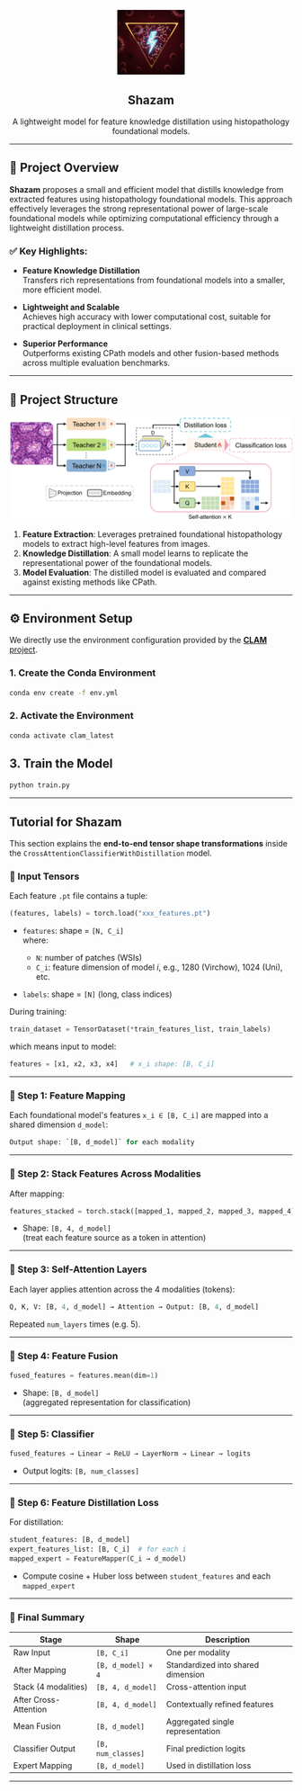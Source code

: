 
<p align="center">
  <img src="logo_Shazam.jpg" alt="Shazam Logo" width="120"/>
</p>

<h2 align="center">Shazam</h2>

<p align="center">
  A lightweight model for feature knowledge distillation using histopathology foundational models.
</p>

---

## 📌 Project Overview

**Shazam** proposes a small and efficient model that distills knowledge from extracted features using histopathology foundational models. This approach effectively leverages the strong representational power of large-scale foundational models while optimizing computational efficiency through a lightweight distillation process.

### ✅ Key Highlights:

- **Feature Knowledge Distillation**  
  Transfers rich representations from foundational models into a smaller, more efficient model.

- **Lightweight and Scalable**  
  Achieves high accuracy with lower computational cost, suitable for practical deployment in clinical settings.

- **Superior Performance**  
  Outperforms existing CPath models and other fusion-based methods across multiple evaluation benchmarks.

---

## 📂 Project Structure

![Project Structure](framework.png)

1. **Feature Extraction**: Leverages pretrained foundational histopathology models to extract high-level features from images.  
2. **Knowledge Distillation**: A small model learns to replicate the representational power of the foundational models.  
3. **Model Evaluation**: The distilled model is evaluated and compared against existing methods like CPath.

---




## ⚙️ Environment Setup

We directly use the environment configuration provided by the [**CLAM** project](https://github.com/mahmoodlab/CLAM).

### 1. Create the Conda Environment
```bash
conda env create -f env.yml
```

### 2. Activate the Environment
```bash
conda activate clam_latest
```





## 3. Train the Model
```bash
python train.py 
```


---

## Tutorial for Shazam

This section explains the **end-to-end tensor shape transformations** inside the `CrossAttentionClassifierWithDistillation` model.

### 🔢 Input Tensors

Each feature `.pt` file contains a tuple:
```python
(features, labels) = torch.load("xxx_features.pt")
```

- `features`: shape = `[N, C_i]`  
  where:
  - `N`: number of patches (WSIs)
  - `C_i`: feature dimension of model *i*, e.g., 1280 (Virchow), 1024 (Uni), etc.

- `labels`: shape = `[N]` (long, class indices)

During training:
```python
train_dataset = TensorDataset(*train_features_list, train_labels)
```
which means input to model:
```python
features = [x1, x2, x3, x4]   # x_i shape: [B, C_i]
```

---

### 🧠 Step 1: Feature Mapping

Each foundational model's features `x_i ∈ [B, C_i]` are mapped into a shared dimension `d_model`:

```python
Output shape: `[B, d_model]` for each modality
```
---

### 🧠 Step 2: Stack Features Across Modalities

After mapping:
```python
features_stacked = torch.stack([mapped_1, mapped_2, mapped_3, mapped_4], dim=1)
```

- Shape: `[B, 4, d_model]`  
  (treat each feature source as a token in attention)

---

### 🔁 Step 3: Self-Attention Layers

Each layer applies attention across the 4 modalities (tokens):

```python
Q, K, V: [B, 4, d_model] → Attention → Output: [B, 4, d_model]
```

Repeated `num_layers` times (e.g. 5).

---

### 🔄 Step 4: Feature Fusion

```python
fused_features = features.mean(dim=1)
```

- Shape: `[B, d_model]`  
  (aggregated representation for classification)

---

### 🎯 Step 5: Classifier

```python
fused_features → Linear → ReLU → LayerNorm → Linear → logits
```

- Output logits: `[B, num_classes]`

---

### 🧪 Step 6: Feature Distillation Loss

For distillation:
```python
student_features: [B, d_model]
expert_features_list: [B, C_i]  # for each i
mapped_expert = FeatureMapper(C_i → d_model)
```

- Compute cosine + Huber loss between `student_features` and each `mapped_expert`

---

### 🧾 Final Summary

| Stage                     | Shape                  | Description                                 |
|--------------------------|------------------------|---------------------------------------------|
| Raw Input                | `[B, C_i]`             | One per modality                            |
| After Mapping            | `[B, d_model] × 4`      | Standardized into shared dimension          |
| Stack (4 modalities)     | `[B, 4, d_model]`       | Cross-attention input                       |
| After Cross-Attention    | `[B, 4, d_model]`       | Contextually refined features               |
| Mean Fusion              | `[B, d_model]`          | Aggregated single representation            |
| Classifier Output        | `[B, num_classes]`      | Final prediction logits                     |
| Expert Mapping           | `[B, d_model]`          | Used in distillation loss                   |

---



